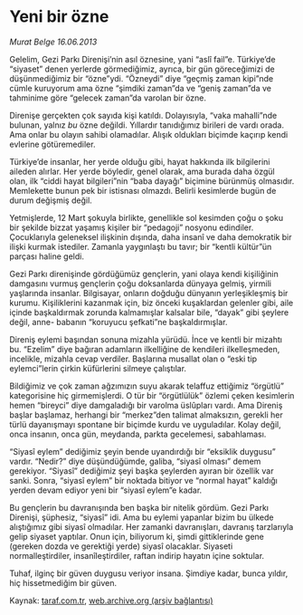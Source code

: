 # Yeni bir özne

*Murat Belge 16.06.2013*

<div class="yazi"><p>Gelelim, Gezi Parkı Direnişi’nin asıl öznesine, yani “aslî fail”e. Türkiye’de “siyaset” denen yerlerde görmediğimiz, ayrıca, bir gün göreceğimizi de düşünmediğimiz bir “özne”ydi. “Özneydi” diye “geçmiş zaman kipi”nde cümle kuruyorum ama özne “şimdiki zaman”da ve “geniş zaman”da ve tahminime göre “gelecek zaman”da varolan bir özne.</p>
<p>Direnişe gerçekten çok sayıda kişi katıldı. Dolayısıyla, “vaka mahalli”nde bulunan, yalnız <i>bu</i> özne değildi. Yıllardır tanıdığımız birileri de vardı orada. Ama onlar bu olayın sahibi olamadılar. Alışık oldukları biçimde kaçırıp kendi evlerine götüremediler.</p>
<p>Türkiye’de insanlar, her yerde olduğu gibi, hayat hakkında ilk bilgilerini aileden alırlar. Her yerde böyledir, genel olarak, ama burada daha özgül olan, ilk “ciddi hayat bilgileri”nin “baba dayağı” biçimine bürünmüş olmasıdır. Memlekette bunun pek bir istisnası olmazdı. Belirli kesimlerde bugün de durum değişmiş değil.</p>
<p>Yetmişlerde, 12 Mart şokuyla birlikte, genellikle sol kesimden  çoğu o şoku bir şekilde bizzat yaşamış  kişiler bir “pedagoji” nosyonu edindiler. Çocuklarıyla geleneksel ilişkinin dışında, daha insanî ve daha demokratik bir ilişki kurmak istediler. Zamanla yaygınlaştı bu tavır; bir “kentli kültür”ün parçası haline geldi.</p>
<p>Gezi Parkı direnişinde gördüğümüz gençlerin, yani olaya kendi kişiliğinin damgasını vurmuş gençlerin çoğu doksanlarda dünyaya gelmiş, yirmili yaşlarında insanlar. Bilgisayar, onların doğduğu dünyanın yerleşikleşmiş bir kurumu. Kişiliklerini kazanmak için, biz önceki kuşaklardan gelenler gibi, aile içinde başkaldırmak zorunda kalmamışlar  kalsalar bile, “dayak” gibi şeylere değil, anne- babanın “koruyucu şefkati”ne başkaldırmışlar.</p>
<p>Direniş eylemi başından sonuna mizahla yürüdü. İnce ve kentli bir mizahtı bu. “Ezelim” diye bağıran adamların ilkelliğine de kendileri ilkelleşmeden, incelikle, mizahla cevap verdiler. Başlarına musallat olan o “eski tip eylemci”lerin çirkin küfürlerini silmeye çalıştılar.</p>
<p>Bildiğimiz ve çok zaman ağzımızın suyu akarak telaffuz ettiğimiz “örgütlü” kategorisine hiç girmemişlerdi. O tür bir “örgütlülük” özlemi çeken kesimlerin hemen “bireyci” diye damgaladığı bir varolma üslûpları vardı. Ama Direniş başlar başlamaz, herhangi bir “merkez”den talimat almaksızın, gerekli her türlü dayanışmayı spontane bir biçimde kurdu ve uyguladılar. Kolay değil, onca insanın, onca gün, meydanda, parkta gecelemesi, sabahlaması.</p>
<p>“Siyasî eylem” dediğimiz şeyin bende uyandırdığı bir “eksiklik duygusu” vardır. “Nedir?” diye düşündüğümde, galiba, “siyasî olması” demem gerekiyor. “Siyasî” dediğimiz şeyi başka şeylerden ayıran bir özellik var sanki. Sonra, “siyasî eylem” bir noktada bitiyor ve “normal hayat” kaldığı yerden devam ediyor  yeni bir “siyasî eylem”e kadar.</p>
<p>Bu gençlerin bu davranışında ben başka bir nitelik gördüm. Gezi Parkı Direnişi, şüphesiz, “siyasî” idi. Ama bu eylemi yapanlar bizim bu ülkede alıştığımız gibi siyasî olmadılar. Her zamanki davranışları, davranış tarzlarıyla gelip siyaset yaptılar. Onun için, biliyorum ki, şimdi gittiklerinde gene (gereken dozda ve gerektiği yerde) siyasî olacaklar. Siyaseti normalleştirdiler, insanîleştirdiler, raftan indirip hayatın içine soktular.</p>
<p>Tuhaf, ilginç bir güven duygusu veriyor insana. Şimdiye kadar, bunca yıldır, hiç hissetmediğim bir güven.</p>
</div>

Kaynak: [taraf.com.tr](http://www.taraf.com.tr:80/murat-belge/makale-yeni-bir-ozne.htm), [web.archive.org (arşiv bağlantısı)](http://web.archive.org/web/20130617053517/http://www.taraf.com.tr:80/murat-belge/makale-yeni-bir-ozne.htm)
